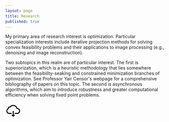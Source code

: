 ```yaml
---
layout: page
title: Research
published: true
---
```


<p class="message">
My primary area of research interest is optimization. Particular specialization interests include iterative projection methods for solving convex feasibility problems and their applications to image processing (e.g., denoising and image reconstruction).


Two subtopics in this realm are of particular interest. The first is superiorization, which is a heuristic methodology that lies somewhere between the feasibility-seaking and constrained minimization branches of optimization. See Professor Yair Censor's webpage for a comprehensive bibliography of papers on this topic. The second is asynchronous algorithms, which aim to introduce robustness and greater computational efficiency when solving fixed point problems.
</p>


 
<div class = "featured">
  <style>
  .image {
    display: block; 
  }

  .brightness {
      display: inline-block;
      opacity: 0.75;

  }
  .brightness img:hover {
      opacity: .25;
  }  
  </style>    
  <div id="container">
    <div class="brightness">
  	  <a href="http://www.math.ucla.edu/~heaton/papers/2018-08-15-ASI-arXiv-Preprint.pdf"><img src="/public/images/download-icon.png" alt="Avatar" class="image" style="width:50px">
      </a>
    </div>
  </div>
</div>
 
